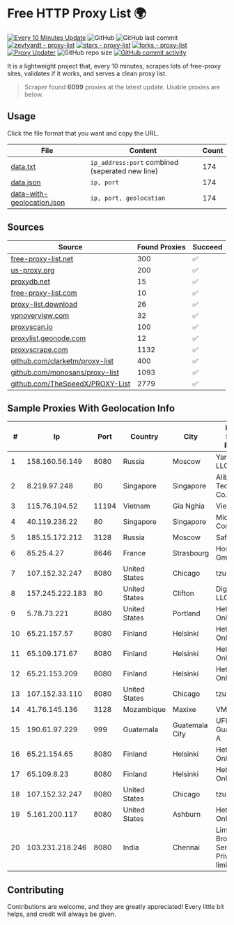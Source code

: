 
# Free HTTP Proxy List 🌍

[![Every 10 Minutes Update](https://github.com/mertguvencli/http-proxy-list/actions/workflows/main.yml/badge.svg?branch=main)](https://github.com/mertguvencli/http-proxy-list/actions/workflows/main.yml)
![GitHub](https://img.shields.io/github/license/mertguvencli/http-proxy-list)
![GitHub last commit](https://img.shields.io/github/last-commit/mertguvencli/http-proxy-list)
[![zevtyardt - proxy-list](https://img.shields.io/static/v1?label=zevtyardt&message=proxy-list&color=blue&logo=github)](https://github.com/zevtyardt/proxy-list "Go to GitHub repo")
[![stars - proxy-list](https://img.shields.io/github/stars/zevtyardt/proxy-list?style=social)](https://github.com/zevtyardt/proxy-list)
[![forks - proxy-list](https://img.shields.io/github/forks/zevtyardt/proxy-list?style=social)](https://github.com/zevtyardt/proxy-list)
[![Proxy Updater](https://github.com/zevtyardt/proxy-list/workflows/Proxy%20Updater/badge.svg)](https://github.com/zevtyardt/proxy-list/actions?query=workflow:"Proxy+Updater")
![GitHub repo size](https://img.shields.io/github/repo-size/zevtyardt/proxy-list)
[![GitHub commit activity](https://img.shields.io/github/commit-activity/m/zevtyardt/proxy-list?logo=commits)](https://github.com/zevtyardt/proxy-list/commits/main)

It is a lightweight project that, every 10 minutes, scrapes lots of free-proxy sites, validates if it works, and serves a clean proxy list.

> Scraper found **6099** proxies at the latest update. Usable proxies are below.

## Usage

Click the file format that you want and copy the URL.

|File|Content|Count|
|----|-------|-----|
|[data.txt](https://raw.githubusercontent.com/mertguvencli/http-proxy-list/main/proxy-list/data.txt)|`ip_address:port` combined (seperated new line)|174|
|[data.json](https://raw.githubusercontent.com/mertguvencli/http-proxy-list/main/proxy-list/data.json)|`ip, port`|174|
|[data-with-geolocation.json](https://raw.githubusercontent.com/mertguvencli/http-proxy-list/main/proxy-list/data-with-geolocation.json)|`ip, port, geolocation`|174|

## Sources

|Source|Found Proxies|Succeed|
|------|-------------|-------|
|[free-proxy-list.net](https://free-proxy-list.net)|300|✅|
|[us-proxy.org](https://www.us-proxy.org)|200|✅|
|[proxydb.net](http://proxydb.net)|15|✅|
|[free-proxy-list.com](https://free-proxy-list.com/?page=&port=&type%5B%5D=http&type%5B%5D=https&up_time=0&search=Search)|10|✅|
|[proxy-list.download](https://www.proxy-list.download/HTTP)|26|✅|
|[vpnoverview.com](https://vpnoverview.com/privacy/anonymous-browsing/free-proxy-servers)|32|✅|
|[proxyscan.io](https://www.proxyscan.io)|100|✅|
|[proxylist.geonode.com](https://proxylist.geonode.com/api/proxy-list?limit=300&page=1&sort_by=lastChecked&sort_type=desc&protocols=http,https)|12|✅|
|[proxyscrape.com](https://api.proxyscrape.com/v2/?request=displayproxies&protocol=http&timeout=10000&country=all&ssl=all&anonymity=all)|1132|✅|
|[github.com/clarketm/proxy-list](https://raw.githubusercontent.com/clarketm/proxy-list/master/proxy-list-raw.txt)|400|✅|
|[github.com/monosans/proxy-list](https://raw.githubusercontent.com/monosans/proxy-list/main/proxies/http.txt)|1093|✅|
|[github.com/TheSpeedX/PROXY-List](https://raw.githubusercontent.com/TheSpeedX/PROXY-List/master/http.txt)|2779|✅|


## Sample Proxies With Geolocation Info

|#|Ip|Port|Country|City|Internet Service Provider|
|-|--|----|-------|----|-------------------------|
|1|158.160.56.149|8080|Russia|Moscow|Yandex.Cloud LLC|
|2|8.219.97.248|80|Singapore|Singapore|Alibaba (US) Technology Co., Ltd.|
|3|115.76.194.52|11194|Vietnam|Gia Nghia|Viettel Group|
|4|40.119.236.22|80|Singapore|Singapore|Microsoft Corporation|
|5|185.15.172.212|3128|Russia|Moscow|SafeData LLC|
|6|85.25.4.27|8646|France|Strasbourg|Host Europe GmbH|
|7|107.152.32.247|8080|United States|Chicago|tzulo, inc.|
|8|157.245.222.183|80|United States|Clifton|DigitalOcean, LLC|
|9|5.78.73.221|8080|United States|Portland|Hetzner Online GmbH|
|10|65.21.157.57|8080|Finland|Helsinki|Hetzner Online GmbH|
|11|65.109.171.67|8080|Finland|Helsinki|Hetzner Online GmbH|
|12|65.21.153.209|8080|Finland|Helsinki|Hetzner Online GmbH|
|13|107.152.33.110|8080|United States|Chicago|tzulo, inc.|
|14|41.76.145.136|3128|Mozambique|Maxixe|VM  S.A|
|15|190.61.97.229|999|Guatemala|Guatemala City|UFINET Guatemala S. A|
|16|65.21.154.65|8080|Finland|Helsinki|Hetzner Online GmbH|
|17|65.109.8.23|8080|Finland|Helsinki|Hetzner Online GmbH|
|18|107.152.32.247|8080|United States|Chicago|tzulo, inc.|
|19|5.161.200.117|8080|United States|Ashburn|Hetzner Online GmbH|
|20|103.231.218.246|8080|India|Chennai|Limras Eronet Broadband Service Private limited|



## Contributing

Contributions are welcome, and they are greatly appreciated! Every
little bit helps, and credit will always be given.

